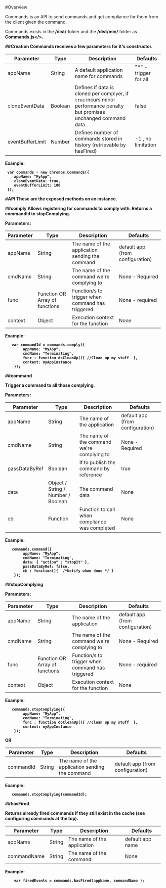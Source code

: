 #Overview

Commands is an API to send commands and get compliance for them from the client given the command.

Commands exists in the <b>/dist/</b> folder and the <b>/dist/min/</b> folder as <b>Commands.js</>.

##Creation
Commands receives a few parameters for it's constructor.

| Parameter | Type | Description |  Defaults |
| ---       | ---  | ---         | ---       |
| appName | String | A default application name for commands | "*" - trigger for all |
| cloneEventData | Boolean | Defines if data is cloned per complyer, if ```true``` incurs minor performance penalty but promises unchanged command data | false |
| eventBufferLimit | Number | Defines number of commands stored in history (retrievable by hasFired) | -1 , no limitation |

Example:
```
 var commands = new Chronos.Commands({
    appName: "MyApp",
    cloneEventData: true,
    eventBufferLimit: 100
 });
 ```

#API
These are the exposed methods on an instance.

##comply
Allows registering for commands to comply with.
Returns a commandId to stopComplying.


Parameters:

| Parameter | Type | Description |  Defaults |
| ---       | ---  | ---         | ---       |
| appName | String | The name of the application sending the command| default app (from configuration) |
| cmdName | String | The name of the command we're complying to | None - Required |
| func | Function OR Array of functions | Function/s to trigger when command has triggered | None - required |
| context | Object | Execution context for the function | None |

Example:
```
   var commandId = commands.comply({
        appName: "MyApp",
        cmdName: "Terminating",
        func : function doCleanUp(){ //Clean up my stuff  },
        context: myAppInstance
    });
```

##command

Trigger a command to all those complying.

Parameters:

| Parameter | Type | Description |  Defaults |
| ---       | ---  | ---         | ---       |
| appName | String | The name of the application| default app (from configuration) |
| cmdName | String | The name of the command we're complying to | None - Required |
| passDataByRef | Boolean | If to publish the command by reference | true |
| data | Object / String / Number / Boolean | The command data | None |
| cb | Function | Function to call when compliance was completed |  None |

Example:
```
   commands.command({
        appName: "MyApp",
        cmdName: "Terminating",
        data: { "action" : "stopIt" },
        passDataByRef: false,
        cb : function(){  /*Notify when done */ }
    });
```

##stopComplying

Parameters:

| Parameter | Type | Description |  Defaults |
| ---       | ---  | ---         | ---       |
| appName | String | The name of the application| default app (from configuration) |
| cmdName | String | The name of the command we're complying to | None - Required |
| func | Function OR Array of functions | Function/s to trigger when command has triggered | None - required |
| context | Object | Execution context for the function | None |

Example:
```
   commands.stopComplying({
        appName: "MyApp",
        cmdName: "Terminating",
        func : function doCleanUp(){ //Clean up my stuff  },
        context: myAppInstance
    });
```

OR

| Parameter | Type | Description |  Defaults |
| ---       | ---  | ---         | ---       |
| commandId | String | The name of the application sending the command| default app (from configuration) |

Example:
```
   commands.stopComplying(commandId);
```

##hasFired

Returns already fired commands if they still exist in the cache (see configuring commands at the top).

| Parameter | Type | Description |  Defaults |
| ---       | ---  | ---         | ---       |
| appName | String | The name of the application | default app name |
| commandName | String | The name of the command | None |

Example:

```
    var firedEvents = commands.hasFired(appName, commandName );

```
